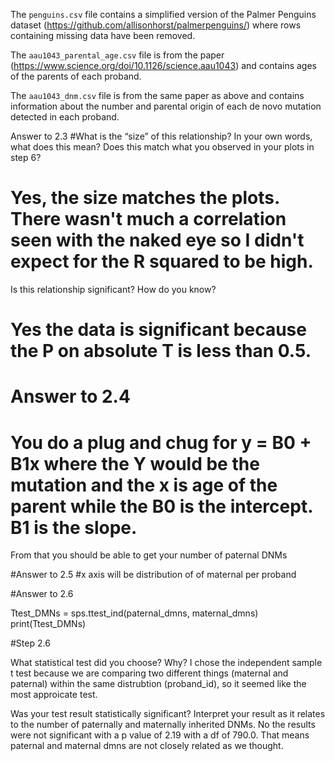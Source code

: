 The `penguins.csv` file contains a simplified version of the Palmer Penguins dataset (https://github.com/allisonhorst/palmerpenguins/) where rows containing missing data have been removed.

The `aau1043_parental_age.csv` file is from the paper (https://www.science.org/doi/10.1126/science.aau1043) and contains ages of the parents of each proband.

The `aau1043_dnm.csv` file is from the same paper as above and contains information about the number and parental origin of each de novo mutation detected in each proband.


Answer to 2.3
#What is the “size” of this relationship? In your own words, what does this mean? Does this match what you observed in your plots in step 6?
# Yes, the size matches the plots. There wasn't much a correlation seen with the naked eye so I didn't expect for the R squared to be high. 

 Is this relationship significant? How do you know?
# Yes the data is significant because the P on absolute T is less than 0.5.


# Answer to 2.4 
# You do a plug and chug for y = B0 + B1x where the Y would be the mutation and the x is age of the parent while the B0 is the intercept. B1 is the slope.
From that you should be able to get your number of paternal DNMs


#Answer to 2.5
#x axis will be distribution of of maternal per proband 


#Answer to 2.6

Ttest_DMNs = sps.ttest_ind(paternal_dmns, maternal_dmns)
print(Ttest_DMNs)

#Step 2.6

What statistical test did you choose? Why?
      I chose the independent sample t test because we are comparing two different things 
      (maternal and paternal) within the same distrubtion (proband_id), so it seemed like the most 
      approicate test.



Was your test result statistically significant? Interpret your result as it relates to the number of paternally
 and maternally inherited DNMs.
	No the results were not significant with a p value of 2.19 with a df of 790.0. That means paternal 
	and maternal dmns are not closely related as we thought. 

